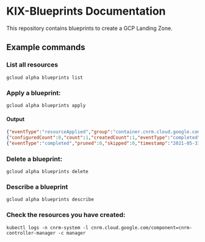 # KIX-Blueprints Documentation

This repository contains blueprints to create a GCP Landing Zone.

## Example commands

### List all resources
```
gcloud alpha blueprints list
```

### Apply a blueprint:
```
gcloud alpha blueprints apply
```
####    Output
```json
{"eventType":"resourceApplied","group":"container.cnrm.cloud.google.com","kind":"ContainerCluster","name":"dan","namespace":"config-controller-system","operation":"Created","timestamp":"2021-05-31T01:08:07Z","type":"apply"}
{"configuredCount":0,"count":1,"createdCount":1,"eventType":"completed","failedCount":0,"serverSideCount":0,"timestamp":"2021-05-31T01:08:07Z","type":"apply","unchangedCount":0}
{"eventType":"completed","pruned":0,"skipped":0,"timestamp":"2021-05-31T01:08:08Z","type":"prune"}
```

### Delete a blueprint:
```
gcloud alpha blueprints delete
```

### Describe a blueprint
```
gcloud alpha blueprints describe
```

### Check the resources you have created:
```
kubectl logs -n cnrm-system -l cnrm.cloud.google.com/component=cnrm-controller-manager -c manager 
```
